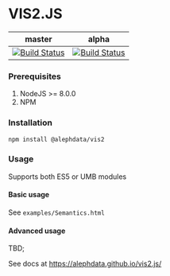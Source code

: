 # VIS2.JS

master|alpha
------|-----
[![Build Status](https://travis-ci.org/alephdata/vis2.js.svg?branch=master)](https://travis-ci.org/alephdata/vis2.js)|[![Build Status](https://travis-ci.org/alephdata/vis2.js.svg?branch=alpha)](https://travis-ci.org/alephdata/vis2.js)


### Prerequisites 
 1. NodeJS >= 8.0.0
 2. NPM 

### Installation 

`npm install @alephdata/vis2`

### Usage  

Supports both ES5 or UMB modules

#### Basic usage
See `examples/Semantics.html`

#### Advanced usage

TBD;

See docs at https://alephdata.github.io/vis2.js/

